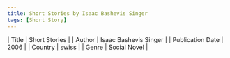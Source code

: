 ```yaml
---
title: Short Stories by Isaac Bashevis Singer
tags: [Short Story]
---     
```

| Title | Short Stories  |
| Author |  Isaac Bashevis Singer  |
| Publication Date | 2006   |
| Country | swiss |
| Genre | Social Novel  |
        